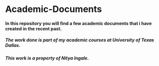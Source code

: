 # Academic-Documents

#### In this repository you will find a few academic documents that i have created in the recent past.
#### 

##### The work done is part of my academic courses at University of Texas Dallas.
##### This work is a property of Nitya Ingale.

